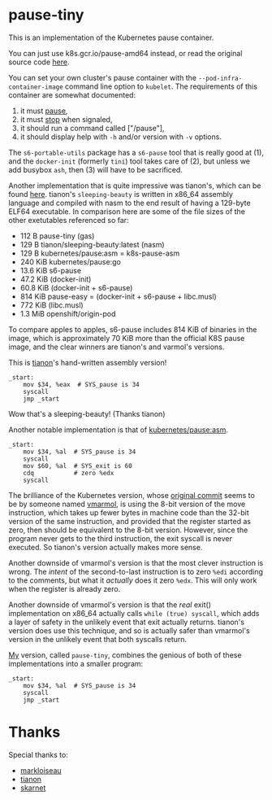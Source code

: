 # pause-tiny

This is an implementation of the Kubernetes pause container.

You can just use k8s.gcr.io/pause-amd64 instead, or read the original source code
[here](https://github.com/kubernetes/kubernetes/tree/master/build/pause).

You can set your own cluster's pause container with the `--pod-infra-container-image`
command line option to `kubelet`. The requirements of this container are somewhat
documented:

1. it must [pause](http://pubs.opengroup.org/onlinepubs/9699919799/functions/pause.html),
2. it must [stop](https://pubs.opengroup.org/onlinepubs/9699919799/functions/V2_chap02.html#tag_15_04) when signaled,
3. it should run a command called ["/pause"],
4. it should display help with `-h` and/or version with `-v` options.

The `s6-portable-utils` package has a `s6-pause` tool that is really good at (1), and
the `docker-init` (formerly `tini`) tool takes care of (2), but unless we add busybox
`ash`, then (3) will have to be sacrificed.

Another implementation that is quite impressive was tianon's, which can be found
[here](https://github.com/tianon/dockerfiles/tree/master/sleeping-beauty).
tianon's `sleeping-beauty` is written in x86_64 assembly language and compiled
with nasm to the end result of having a 129-byte ELF64 executable. In comparison
here are some of the file sizes of the other exetutables referenced so far:

- 112 B     pause-tiny (gas)
- 129 B     tianon/sleeping-beauty:latest (nasm)
- 129 B     kubernetes/pause:asm = k8s-pause-asm
- 240 KiB   kubernetes/pause:go
- 13.6 KiB  s6-pause
- 47.2 KiB  (docker-init)
- 60.8 KiB  (docker-init + s6-pause)
- 814 KiB   pause-easy = (docker-init + s6-pause + libc.musl)
- 772 KiB   (libc.musl)
- 1.3 MiB   openshift/origin-pod

To compare apples to apples, s6-pause includes 814 KiB of binaries in the image,
which is approximately 70 KiB more than the official K8S pause image, and the clear
winners are tianon's and varmol's versions.

This is [tianon](https://hub.docker.com/r/tianon/sleeping-beauty)'s hand-written assembly version!

```
_start:
    mov $34, %eax  # SYS_pause is 34
    syscall
    jmp _start
```

Wow that's a sleeping-beauty! (Thanks tianon)

Another notable implementation is that of [kubernetes/pause:asm](https://hub.docker.com/r/kubernetes/pause/tags).

```
_start:
    mov $34, %al  # SYS_pause is 34
    syscall
    mov $60, %al  # SYS_exit is 60
    cdq           # zero %edx
    syscall
```

The brilliance of the Kubernetes version, whose [original commit](https://github.com/kubernetes/kubernetes/commit/88317efb42db763b9fb97cd1d9ac1465e62009d0) seems to be by someone named [vmarmol](https://github.com/kubernetes/kubernetes/commits?author=vmarmol), is using the 8-bit version of the move instruction, which takes up fewer bytes in machine code than the 32-bit version of the same instruction, and provided that the register started as zero, then should be equivalent to the 8-bit version. However, since the program never gets to the third instruction, the exit syscall is never executed. So tianon's version actually makes more sense. 

Another downside of vmarmol's version is that the most clever instruction is wrong. The *intent* of the second-to-last instruction is to zero `%edi` according to the comments, but what it *actually* does it zero `%edx`. This will only work when the register is already zero.

Another downside of vmarmol's version is that the *real* exit() implementation on x86_64 actually calls `while (true) syscall`, which adds a layer of safety in the unlikely event that exit actually returns. tianon's version does use this technique, and so is actually safer than vmarmol's version in the unlikely event that both syscalls return.

[My](https://andydude.github.io/) version, called `pause-tiny`, combines the genious of both of these implementations into a smaller program:

```
_start:
    mov $34, %al  # SYS_pause is 34
	syscall
	jmp _start
```

# Thanks
Special thanks to:
- [markloiseau](http://blog.markloiseau.com/2012/05/tiny-64-bit-elf-executables/)
- [tianon](https://github.com/tianon/dockerfiles/tree/master/sleeping-beauty)
- [skarnet](https://skarnet.org/software/s6-portable-utils/s6-pause.html)
